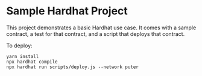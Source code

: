 # Sample Hardhat Project

This project demonstrates a basic Hardhat use case. It comes with a sample contract, a test for that contract, and a script that deploys that contract.

To deploy:

```shell
yarn install
npx hardhat compile
npx hardhat run scripts/deploy.js --network puter
```
